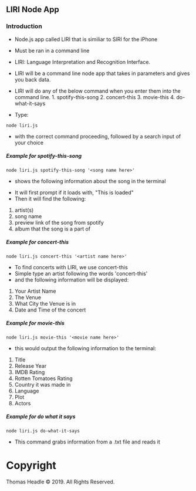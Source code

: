 ## LIRI Node App

### Introduction

-   Node.js app called LIRI that is similiar to SIRI for the iPhone
-   Must be ran in a command line
-   LIRI: Language Interpretation and Recognition Interface.
-   LIRI will be a command line node app that takes in parameters and gives you back data.
-   LIRI will do any of the below command when you enter them into the command line. 1. spotify-this-song 2. concert-this 3. movie-this 4. do-what-it-says

-   Type:

```
node liri.js
```

-   with the correct command proceeding, followed by a search input of your choice

##### Example for spotify-this-song

```
node liri.js spotify-this-song '<song name here>'
```

-   shows the following information about the song in the terminal

*   It will first prompt if it loads with, "This is loaded"
*   Then it will find the following:

1. artist(s)
2. song name
3. preview link of the song from spotify
4. album that the song is a part of

##### Example for concert-this

```
node liri.js concert-this '<artist name here>'
```

-   To find concerts with LIRI, we use concert-this
-   Simple type an artist following the words 'concert-this'
-   and the following information will be displayed:

1. Your Artist Name
2. The Venue
3. What City the Venue is in
4. Date and Time of the concert

##### Example for movie-this

```
node liri.js movie-this '<movie name here>'
```

-   this would output the following information to the terminal:

1. Title
2. Release Year
3. IMDB Rating
4. Rotten Tomatoes Rating
5. Country it was made in
6. Language
7. Plot
8. Actors

##### Example for do what it says

```
node liri.js do-what-it-says
```

-   This command grabs information from a .txt file and reads it

<!-- *   These are the npm packages I used and are needed to run the app

1. fs package in node
2. [spotify](https://www.npmjs.com/package/spotify)
3. [request](https://www.npmjs.com/package/request)

-   to install these npm packages run these commands one at a time.

```
npm install spotify
npm install request
``` -->

# Copyright

Thomas Headle &copy; 2019. All Rights Reserved.
